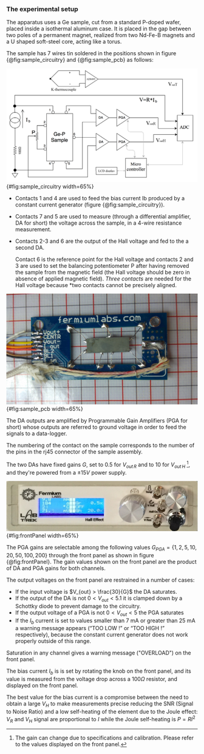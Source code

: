 ### The experimental setup

The apparatus uses a Ge sample, cut from a standard P-doped wafer, placed inside a isothermal aluminum case. It is placed in the gap between two poles of a permanent magnet, realized from two Nd-Fe-B magnets and a U shaped soft-steel core, acting like a torus.

The sample has 7 wires tin soldered in the positions shown in figure {@fig:sample_circuitry} and {@fig:sample_pcb}  as follows:

![simplified schematic of the sample circuitry](Assets/Figures/sample_circuitry.png){#fig:sample_circuitry  width=65%}



*   Contacts 1 and 4 are used to feed the bias current Ib produced by a constant current generator (figure {@fig:sample_circuitry}).
*   Contacts 7 and 5 are used to measure (through a differential amplifier, DA for short) the voltage across the sample, in a 4-wire resistance measurement. 
*   Contacts 2-3 and 6 are the output of the Hall voltage and fed to the a second DA. 

    Contact 6 is the reference point for the  Hall voltage and contacts 2 and 3 are used to set the balancing potentiometer P after having removed the sample from the magnetic field (the Hall voltage should be zero in absence of applied magnetic field). 
    *Three contacts* are needed for the Hall voltage because *two contacts cannot be precisely aligned.
    
![Printed circuit board with germanium sample and thermocuple](Assets/Figures/sample_pcb.jpg){#fig:sample_pcb  width=65%}



The DA outputs are amplified by Programmable Gain Amplifiers (PGA for short) whose outputs are referred to ground voltage in order to feed the signals to a data-logger. 

The numbering of the contact on the sample corresponds to the number of the pins in the rj45 connector of the sample assembly.

The two DAs have fixed gains $G$, set to $0.5$ for $V_{out \, R}$ and to $10$ for $V_{out \, H}$ [^GainMayChange], and they're powered from a $\pm 15V$ power supply. 


![Device front panel](Assets/Figures/imageFrontPanel0.jpg){#fig:frontPanel  width=65%}


[^GainMayChange]: The gain can change due to specifications and calibration. Please refer to the values displayed on the front panel.

The PGA gains are selectable among the following values $G_{ PGA}= \{ 1,2,5,10,20,50,100,200\}$ through the front panel as shown in figure {@fig:frontPanel}. The gain values shown on the front panel are the product of DA and PGA gains for both channels.

The output voltages on the front panel are restrained in a number of cases:

*   If the input voltage is $V_{out} > \frac{30}{G}$ the  DA saturates.
*   If the output of the DA is not $0 < V_{out} < 5.1$ it is clamped down by a Schottky diode to prevent damage to the circuitry.
*   If the output voltage of a PGA is not $0 < V_{out} < 5$ the PGA saturates
* 	If the $I_b$  current is set to values smaller than 7 mA or greater than 25 mA a warning message appears  (“TOO LOW !”  or “TOO HIGH !” respectively), because the constant current generator does not work properly outside of this range. 

Saturation in any channel gives a warning message ("OVERLOAD") on the front panel.

The bias current $I_b$ is  is set by rotating the knob on the front panel, and its value is measured from the voltage drop across a $100 \Omega$ resistor, and displayed on the front panel.   

The best value for the bias current is a compromise between the need to obtain a large $V_H$ to make measurements precise reducing the SNR (Signal to Noise Ratio) and a low self-heating of the element due to the Joule effect: $V_R$ and $V_H$ signal are proportional to $I$ while the Joule self-heating is $P=RI^2$

